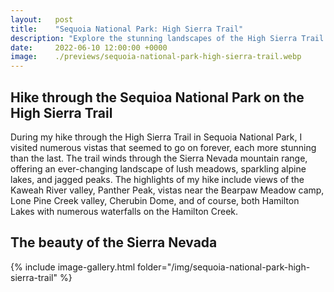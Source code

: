```yaml
---
layout:   post
title:    "Sequoia National Park: High Sierra Trail"
description: "Explore the stunning landscapes of the High Sierra Trail in Sequoia National Park through the lens of a landscape photographer. Walk with me at the hilltops of the Sierra Nevada mountain range."
date:     2022-06-10 12:00:00 +0000
image:    ./previews/sequoia-national-park-high-sierra-trail.webp
---
```



## Hike through the Sequioa National Park on the High Sierra Trail 
During my hike through the High Sierra Trail in Sequoia National Park, I visited numerous vistas that seemed to go on forever, each more stunning than the last. The trail winds through the Sierra Nevada mountain range, offering an ever-changing landscape of lush meadows, sparkling alpine lakes, and jagged peaks. The highlights of my hike include views of the Kaweah River valley, Panther Peak, vistas near the Bearpaw Meadow camp, Lone Pine Creek valley, Cherubin Dome, and of course, both Hamilton Lakes with numerous waterfalls on the Hamilton Creek.


## The beauty of the Sierra Nevada
<div class="row">
    <article class="article col col-12 col-t-12">
    {% include image-gallery.html folder="/img/sequoia-national-park-high-sierra-trail" %}
    </article>
</div>
